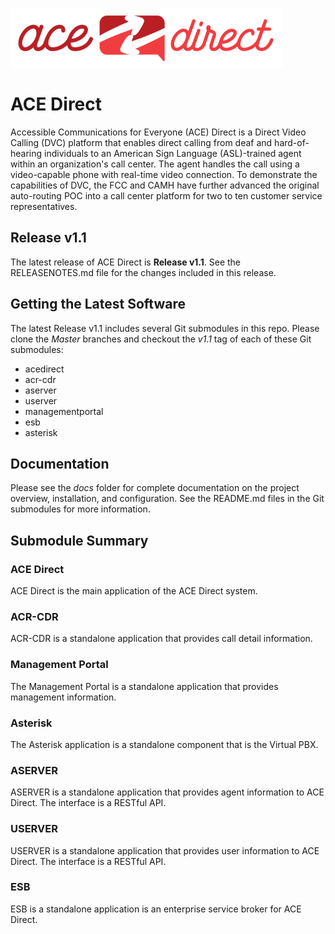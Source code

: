 ![](images/adsmall.png)

# ACE Direct

Accessible Communications for Everyone (ACE) Direct is a Direct Video Calling (DVC) platform that enables direct calling from deaf and hard-of-hearing individuals to an American Sign Language (ASL)-trained agent within an organization's call center. The agent handles the call using a video-capable phone with real-time video connection. To demonstrate the capabilities of DVC, the FCC and CAMH have further advanced the original auto-routing POC into a call center platform for two to ten customer service representatives.

## Release v1.1

The latest release of ACE Direct is **Release v1.1**. See the RELEASENOTES.md file for the changes included in this release.

## Getting the Latest Software

The latest Release v1.1 includes several Git submodules in this repo. Please clone the *Master* branches and checkout the *v1.1* tag of each of these Git submodules:

* acedirect
* acr-cdr
* aserver
* userver
* managementportal
* esb
* asterisk

## Documentation
Please see the *docs* folder for complete documentation on the project overview, installation, and configuration. See the README.md files in the Git submodules for more information.

## Submodule Summary

### ACE Direct
ACE Direct is the main application of the ACE Direct system.

### ACR-CDR
ACR-CDR is a standalone application that provides call detail information.
 
### Management Portal
The Management Portal is a standalone application that provides management information.
 
### Asterisk
The Asterisk application is a standalone component that is the Virtual PBX.
 
### ASERVER
ASERVER is a standalone application that provides agent information to ACE Direct. The interface is a RESTful API.
 
### USERVER
USERVER is a standalone application that provides user information to ACE Direct. The interface is a RESTful API. 
 
### ESB
ESB is a standalone application is an enterprise service broker for ACE Direct.
 
 



